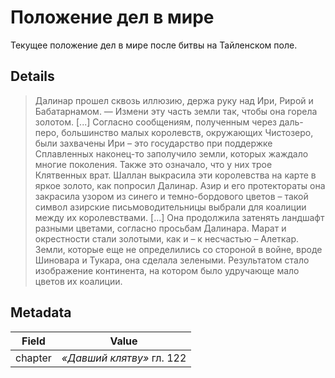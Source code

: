 # Положение дел в мире
Текущее положение дел в мире после битвы на Тайленском поле.

## Details
> Далинар прошел сквозь иллюзию, держа руку над Ири, Рирой и Бабатарнамом.
— Измени эту часть земли так, чтобы она горела золотом. [...]
Согласно сообщениям, полученным через даль-перо, большинство малых королевств, окружающих Чистозеро, были захвачены Ири – это государство при поддержке Сплавленных наконец-то заполучило земли, которых жаждало многие поколения. Также это означало, что у них трое Клятвенных врат. Шаллан выкрасила эти королевства на карте в яркое золото, как попросил Далинар.
Азир и его протектораты она закрасила узором из синего и темно-бордового цветов – такой символ азирские письмоводительницы выбрали для коалиции между их королевствами. [...]
Она продолжила затенять ландшафт разными цветами, согласно просьбам Далинара. Марат и окрестности стали золотыми, как и – к несчастью – Алеткар. Земли, которые еще не определились со стороной в войне, вроде Шиновара и Тукара, она сделала зелеными. Результатом стало изображение континента, на котором было удручающе мало цветов их коалиции.

## Metadata
| Field | Value |
| ----- | ----- |
| chapter | *«Давший клятву»* гл. 122 |
